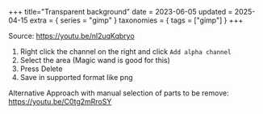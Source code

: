 +++
title="Transparent background"
date = 2023-06-05
updated = 2025-04-15
extra = { series = "gimp" }
taxonomies = { tags = ["gimp"] }
+++

Source: <https://youtu.be/nl2uqKqbryo>

1. Right click the channel on the right and click `Add alpha channel`
2. Select the area (Magic wand is good for this)
3. Press Delete
4. Save in supported format like png

Alternative Approach with manual selection of parts to be remove: <https://youtu.be/C0tg2mRroSY>
